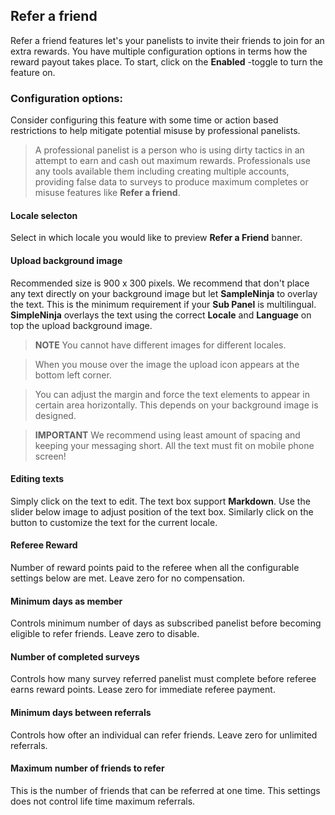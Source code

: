## Refer a friend

Refer a friend features let's your panelists to invite their friends to join for an extra rewards. You have multiple configuration options in terms how the reward payout takes place. To start, click on the **Enabled** -toggle to turn the feature on.

### Configuration options:

Consider configuring this feature with some time or action based restrictions to help mitigate potential misuse by professional panelists. 

> A professional panelist is a person who is using dirty tactics in an attempt to earn and cash out maximum rewards. Professionals use any tools available them including creating multiple accounts, providing false data to surveys to produce maximum completes or misuse features like **Refer a friend**. 
 
#### Locale selecton
Select in which locale you would like to preview **Refer a Friend** banner.

#### Upload background image
Recommended size is 900 x 300 pixels. We recommend that don't place any text directly on your background image but let **SampleNinja** to overlay the text. This is the minimum requirement if your **Sub Panel** is multilingual. **SimpleNinja** overlays the text using the correct **Locale** and **Language** on top the upload background image.

> **NOTE** You cannot have different images for different locales. 

> When you mouse over the image the upload icon appears at the bottom left corner.

> You can adjust the margin and force the text elements to appear in certain area horizontally. This depends on your background image is designed. 

> **IMPORTANT** We recommend using least amount of spacing and keeping your messaging short. All the text must fit on mobile phone screen!  

#### Editing texts
Simply click on the text to edit. The text box support **Markdown**. Use the slider below image to adjust position of the text box. Similarly click on the button to customize the text for the current locale.

#### Referee Reward
Number of reward points paid to the referee when all the configurable settings below are met. Leave zero for no compensation.

#### Minimum days as member
Controls minimum number of days as subscribed panelist before becoming eligible to refer friends. Leave zero to disable.

#### Number of completed surveys
Controls how many survey referred panelist must complete before referee earns reward points. Lease zero for immediate referee payment.

#### Minimum days between referrals
Controls how ofter an individual can refer friends. Leave zero for unlimited referrals.

#### Maximum number of friends to refer
This is the number of friends that can be referred at one time. This settings does not control life time maximum referrals.

